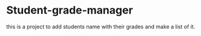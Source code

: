 # Student-grade-manager
this is a project to add students name with their grades and make a list of it.
